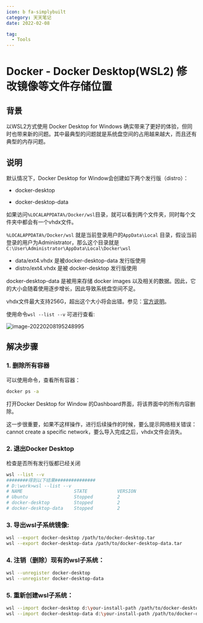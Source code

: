 ```yaml
---
icon: b fa-simplybuilt
category: 天天笔记
date: 2022-02-08

tag:
  - Tools
---
```


# Docker - Docker Desktop(WSL2) 修改镜像等文件存储位置

## 背景

以WSL2方式使用 Docker Desktop for Windows 确实带来了更好的体验，但同时也带来新的问题。其中最典型的问题就是系统盘空间的占用越来越大，而且还有典型的内存问题。

## 说明
默认情况下，Docker Desktop for Window会创建如下两个发行版（distro）：

- docker-desktop

- docker-desktop-data

如果访问`%LOCALAPPDATA%/Docker/wsl`目录，就可以看到两个文件夹，同时每个文件夹中都会有一个vhdx文件。

`%LOCALAPPDATA%/Docker/wsl` 就是当前登录用户的`AppData\Local` 目录，假设当前登录的用户为Administrator，那么这个目录就是 `C:\User\Administrator\AppData\Local\Docker\wsl`

- data/ext4.vhdx 是被docker-desktop-data 发行版使用
- distro/ext4.vhdx 是被 docker-desktop 发行版使用

docker-desktop-data 是被用来存储 docker images 以及相关的数据。因此，它的大小会随着使用逐步增长，因此导致系统盘空间不足。

vhdx文件最大支持256G，超出这个大小将会出错。参见：[官方说明](https://docs.microsoft.com/en-us/windows/wsl/compare-versions#understanding-wsl-2-uses-a-vhd-and-what-to-do-if-you-reach-its-max-size)。

使用命令`wsl --list --v` 可进行查看:

![image-20220208195248995](https://gitee.com/yzketx/image-markdown/raw/master/img/202202081952108.png)

## 解决步骤
### 1. 删除所有容器

可以使用命令，查看所有容器：

```bash
docker ps -a
```

打开Docker Desktop for Window 的Dashboard界面，将该界面中的所有内容删除。

这一步很重要，如果不这样操作，进行后续操作的时候，要么提示网络相关错误：cannot create a specific network，要么导入完成之后，vhdx文件会消失。

### 2. 退出Docker Desktop

检查是否所有发行版都已经关闭

```bash
wsl --list --v
########得到以下结果###############
# D:\work>wsl --list --v
# NAME                   STATE           VERSION
# Ubuntu                 Stopped         2
# docker-desktop         Stopped         2
# docker-desktop-data    Stopped         2
```

### 3. 导出wsl子系统镜像:

```bash
wsl --export docker-desktop /path/to/docker-desktop.tar
wsl --export docker-desktop-data /path/to/docker-desktop-data.tar
```

### 4. 注销（删除）现有的wsl子系统：

```bash
wsl --unregister docker-desktop
wsl --unregister docker-desktop-data
```

### 5. 重新创建wsl子系统：

```bash
wsl --import docker-desktop d:\your-install-path /path/to/docker-desktop.tar
wsl --import docker-desktop-data d:\your-install-path /path/to/docker-desktop-data.tar
```


